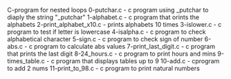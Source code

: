 C-program for nested loops
0-putchar.c - c program using _putchar to diaply the string "_putchar"
1-alphabet.c - c program that orints the alphabets
2-print_alphabet_x10.c - prints alphabets 10 times
3-islower.c - c program to test if letter is lowercase
4-isalpha.c - c program to check alphabetical character
5-sign.c - c program to check sign of number
6-abs.c - c program to calculate abs values
7-print_last_digit.c - c program that prints the last digit
8-24_hours.c - c program to print hours and mins
9-times_table.c - c program that displays tables up to 9
10-add.c - cprogram to add 2 nums
11-print_to_98.c - c program to print natural numbers
